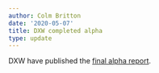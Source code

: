 ```yaml
---
author: Colm Britton
date: '2020-05-07'
title: DXW completed alpha
type: update
---
```


DXW have published the [final alpha report](https://docs.google.com/presentation/d/e/2PACX-1vRQAXERMxFtnHperwzobOKVbOofG5SXwurb31AJZzOx5c7k1ObsBinNBuZ9uc1Ifw/pub?start=false&loop=false&delayms=3000&slide=id.p1).

